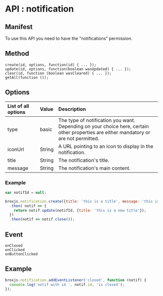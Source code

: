 # API : notification


## Manifest

To use this API you need to have the "notifications" permission.

## Method

```
create(id, options, function(id) { ... });
update(id, options, function(boolean wasUpdated) { ... });
clear(id, function (boolean wasCleared) { ... });
getAll(function ());
```

## Options
|List of all options|Value|Description|
|:----------|:----------|:----------|
|type        | basic | The type of notification you want.<br> Depending on your choice here, certain other properties are either mandatory or are not permitted.|
|iconUrl     | String      | A URL pointing to an icon to display in the notification.|
|title       | String      | The notification's title.|
|message     | String      | The notification's main content.|

### Example

```javascript
var notifId = null;

broxjs.notification.create({title: 'this is a title', message: 'this is a message'})
  .then( notif => {
    return notif.update(notifId, {title: 'this is a new title'});
  })
  .then(notif => notif.close());
```

## Event

```
onClosed
onClicked
onButtonClicked
```

## Example

```javascript
broxjs.notification.addEventListener('closed', function (notif) {
  console.log('notif with id ', notif.id, 'is closed');
});
```

